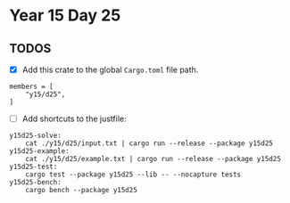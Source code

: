 # Year 15 Day 25

## TODOS

- [x] Add this crate to the global `Cargo.toml` file path.

```
members = [
    "y15/d25",
]
```

- [ ] Add shortcuts to the justfile:

```
y15d25-solve:
    cat ./y15/d25/input.txt | cargo run --release --package y15d25
y15d25-example:
    cat ./y15/d25/example.txt | cargo run --release --package y15d25
y15d25-test:
    cargo test --package y15d25 --lib -- --nocapture tests
y15d25-bench:
    cargo bench --package y15d25
```